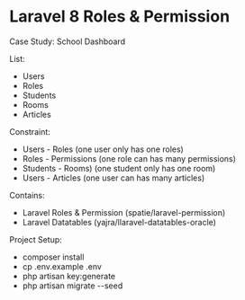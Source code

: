 # Laravel 8 Roles & Permission

Case Study: School Dashboard

List: 
- Users
- Roles
- Students
- Rooms
- Articles

Constraint: 
- Users - Roles (one user only has one roles)
- Roles - Permissions (one role can has many permissions)
- Students - Rooms) (one student only has one room)
- Users - Articles (one user can has many articles)

Contains: 
- Laravel Roles & Permission (spatie/laravel-permission)
- Laravel Datatables (yajra/llaravel-datatables-oracle)

Project Setup:
- composer install
- cp .env.example .env
- php artisan key:generate
- php artisan migrate --seed
